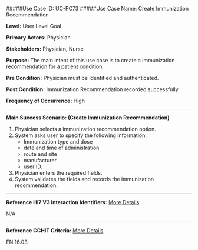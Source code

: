 #####Use Case ID: UC-PC73
#####Use Case Name: Create Immunization Recommendation

**Level:**                     User Level Goal

**Primary Actors:**            Physician

**Stakeholders:**              Physician, Nurse

**Purpose:**                   The main intent of this use case is to create a immunization recommendation for a patient condition.

**Pre Condition:**             Physician must be identified and authenticated.

**Post Condition:**            Immunization Recommendation recorded successfully.

**Frequency of Occurrence:**   High
__________________________________________________________
**Main Success Scenario: (Create Immunization Recommendation)**

1. Physician selects a immunization recommendation option.
2. System asks user to specify the following information:
    * Immunization type and dose 
    * date and time of administration 
    * route and site
    * manufacturer
    * user ID.
3. Physician enters the required fields.
4. System validates the fields and records the immunization recommendation.

________________________________________________________________________
**Reference Hl7 V3 Interaction Identifiers:**
[More Details](http://www.hl7.org/implement/standards/product_brief.cfm?product_id=306)

N/A
_______________________________________________________________
**Reference CCHIT Criteria:**
[More Details](https://www.cchit.org/cchit-certified)

FN 16.03
